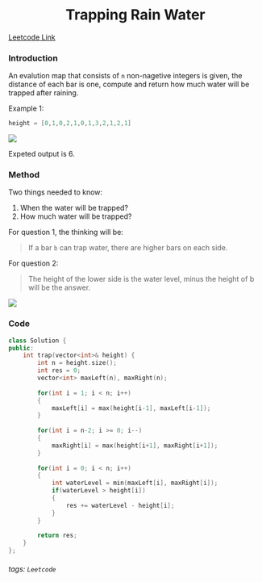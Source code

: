 <center><h1>Trapping Rain Water</h1></center>

[Leetcode Link](https://leetcode.com/problems/trapping-rain-water/)

### Introduction
An evalution map that consists of `n` non-nagetive integers is given, the distance of each bar is one, compute and return how much water will be trapped after raining.

Example 1:
```cpp
height = [0,1,0,2,1,0,1,3,2,1,2,1]
```
![](https://hackmd.io/_uploads/S1RvciK8o.png)


Expeted output is 6.

### Method

Two things needed to know:
1. When the water will be trapped?
2. How much water will be trapped?

For question 1, the thinking will be:
> If a bar `b` can trap water, there are higher bars on each side.

For question 2:
> The height of the lower side is the water level, minus the height of b will be the answer.

![](https://hackmd.io/_uploads/H1ZccsF8o.png)


### Code

```cpp
class Solution {
public:
    int trap(vector<int>& height) {
        int n = height.size();
        int res = 0;
        vector<int> maxLeft(n), maxRight(n);
        
        for(int i = 1; i < n; i++)
        {
            maxLeft[i] = max(height[i-1], maxLeft[i-1]);
        }
        
        for(int i = n-2; i >= 0; i--)
        {
            maxRight[i] = max(height[i+1], maxRight[i+1]);
        }
        
        for(int i = 0; i < n; i++)
        {
            int waterLevel = min(maxLeft[i], maxRight[i]);
            if(waterLevel > height[i])
            {
                res += waterLevel - height[i];
            }
        }
        
        return res;
    }
};
```

###### tags: `Leetcode`
